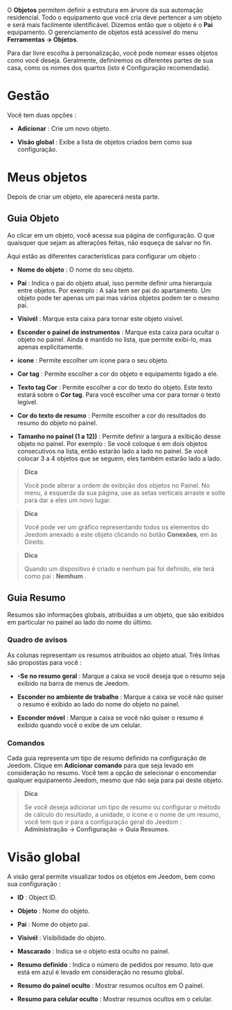 O **Objetos** permitem definir a estrutura em árvore da sua automação residencial.
Todo o equipamento que você cria deve pertencer a um objeto e
será mais facilmente identificável. Dizemos então que o objeto
é o **Pai** equipamento. O gerenciamento de objetos está acessível
do menu **Ferramentas → Objetos**.

Para dar livre escolha à personalização, você pode nomear esses
objetos como você deseja. Geralmente, definiremos os diferentes
partes de sua casa, como os nomes dos quartos (isto é
Configuração recomendada).

Gestão 
=======

Você tem duas opções :

-   **Adicionar** : Crie um novo objeto.

-   **Visão global** : Exibe a lista de objetos criados
    bem como sua configuração.

Meus objetos 
==========

Depois de criar um objeto, ele aparecerá nesta parte.

Guia Objeto 
------------

Ao clicar em um objeto, você acessa sua página de configuração. O que
quaisquer que sejam as alterações feitas, não esqueça de salvar no
fin.

Aqui estão as diferentes características para configurar um objeto :

-   **Nome do objeto** : O nome do seu objeto.

-   **Pai** : Indica o pai do objeto atual, isso permite
    definir uma hierarquia entre objetos. Por exemplo : A sala tem
    ser pai do apartamento. Um objeto pode ter apenas um pai
    mas vários objetos podem ter o mesmo pai.

-   **Visivél** : Marque esta caixa para tornar este objeto visível.

-   **Esconder o painel de instrumentos** : Marque esta caixa para ocultar
    o objeto no painel. Ainda é mantido no
    lista, que permite exibi-lo, mas apenas
    explicitamente.

-   **ícone** : Permite escolher um ícone para o seu objeto.

-   **Cor tag** : Permite escolher a cor do objeto e
    equipamento ligado a ele.

-   **Texto tag Cor** : Permite escolher a cor do texto
    do objeto. Este texto estará sobre o **Cor tag**. Para você
    escolher uma cor para tornar o texto legível.

-   **Cor do texto de resumo** : Permite escolher a cor do
    resultados do resumo do objeto no painel.

-   **Tamanho no painel (1 a 12))** : Permite definir a largura
    a exibição desse objeto no painel. Por exemplo : Se você
    coloque `6` em dois objetos consecutivos na lista, então
    estarão lado a lado no painel. Se você colocar 3 a 4
    objetos que se seguem, eles também estarão lado a lado.

> **Dica**
>
> Você pode alterar a ordem de exibição dos objetos no Painel.
> No menu, à esquerda da sua página, use as setas verticais
> arraste e solte para dar a eles um novo lugar.

> **Dica**
>
> Você pode ver um gráfico representando todos os elementos do Jeedom
> anexado a este objeto clicando no botão **Conexões**, em às
> Direito.

> **Dica**
>
> Quando um dispositivo é criado e nenhum pai foi definido, ele
> terá como pai : **Nemhum** .

Guia Resumo 
-------------

Resumos são informações globais, atribuídas a um objeto, que
são exibidos em particular no painel ao lado do nome do último.

### Quadro de avisos 

As colunas representam os resumos atribuídos ao objeto atual. Três
linhas são propostas para você :

-   **-Se no resumo geral** : Marque a caixa se você
    deseja que o resumo seja exibido na barra de menus
    de Jeedom.

-   **Esconder no ambiente de trabalho** : Marque a caixa se você não quiser
    o resumo é exibido ao lado do nome do objeto no painel.

-   **Esconder móvel** : Marque a caixa se você não quiser
    o resumo é exibido quando você o exibe de um celular.

### Comandos 

Cada guia representa um tipo de resumo definido na configuração
de Jeedom. Clique em **Adicionar comando** para que seja
levado em consideração no resumo. Você tem a opção de selecionar o
encomendar qualquer equipamento Jeedom, mesmo que não seja para
pai deste objeto.

> **Dica**
>
> Se você deseja adicionar um tipo de resumo ou configurar o
> método de cálculo do resultado, a unidade, o ícone e o nome de um resumo,
> você tem que ir para a configuração geral do Jeedom :
> **Administração → Configuração → Guia Resumos**.

Visão global 
==============

A visão geral permite visualizar todos os objetos em
Jeedom, bem como sua configuração :

-   **ID** : Object ID.

-   **Objeto** : Nome do objeto.

-   **Pai** : Nome do objeto pai.

-   **Visivél** : Visibilidade do objeto.

-   **Mascarado** : Indica se o objeto está oculto no painel.

-   **Resumo definido** : Indica o número de pedidos por resumo. Isto
    que está em azul é levado em consideração no resumo global.

-   **Resumo do painel oculto** : Mostrar resumos ocultos em
    O painel.

-   **Resumo para celular oculto** : Mostrar resumos ocultos em
    o celular.


